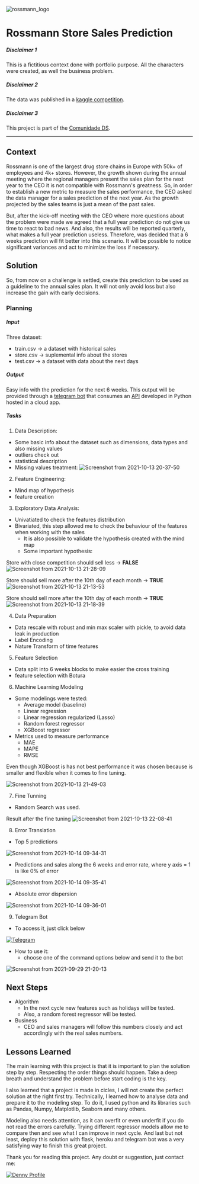 ![rossmann_logo](https://user-images.githubusercontent.com/68928802/137392417-f320ce54-6198-475a-9e15-ec0f3d4b162d.jpg)


# Rossmann Store Sales Prediction

##### Disclaimer 1
This is a fictitious context done with portfolio purpose. All the characters were created, as well the business problem.

##### Disclaimer 2
The data was published in a [kaggle competition](https://www.kaggle.com/c/rossmann-store-sales/overview).

##### Disclaimer 3
This project is part of the [Comunidade DS](https://sejaumdatascientist.com/inscricao-lives-comunidade-ds).

___

## Context

Rossmann is one of the largest drug store chains in Europe with 50k+ of employees and 4k+ stores.
However, the growth shown during the annual meeting where the regional managers present the sales plan for the next year to the CEO it is not compatible with Rossmann's greatness. So, in order to establish a new metric to measure the sales performance, the CEO asked the data manager for a sales prediction of the next year. As the growth projected by the sales teams is just a mean of the past sales.

But, after the kick-off meeting with the CEO where more questions about the problem were made we agreed that a full year prediction do not give us time to react to bad news. And also, the results will be reported quarterly, what makes a full year prediction useless. Therefore, was decided that a 6 weeks prediction will fit better into this scenario. It will be possible to notice significant variances and act to minimize the loss if necessary.

## Solution

So, from now on a challenge is settled, create this prediction to be used as a guideline to the annual sales plan. It will not only avoid loss but also increase the gain with early decisions.

### Planning

##### Input

Three dataset:
- train.csv -> a dataset with historical sales
- store.csv -> suplemental info about the stores
- test.csv  -> a dataset with data about the next days

##### Output

Easy info with the prediction for the next 6 weeks.
This output will be provided through a [telegram bot](https://github.com/daSpinelli/Rossmann-Prediction-API) that consumes an [API](https://github.com/daSpinelli/Rossmann-Prediction-API) developed in Python hosted in a cloud app.

##### Tasks

1. Data Description:
  - Some basic info about the dataset such as dimensions, data types and also missing values
  - outliers check out
  - statistical description
  - Missing values treatment:
![Screenshot from 2021-10-13 20-37-50](https://user-images.githubusercontent.com/68928802/137227124-f107afed-948c-4700-918c-49482940499e.png)

2. Feature Engineering:
  - Mind map of hypothesis
  - feature creation
3. Exploratory Data Analysis:
  - Univatiated to check the features distribution
  - Bivariated, this step allowed me to check the behaviour of the features when working with the sales
    - It is also possible to validate the hypothesis created with the mind map
    - Some important hypothesis:

Store with close competition should sell less -> **FALSE**
![Screenshot from 2021-10-13 21-28-09](https://user-images.githubusercontent.com/68928802/137230723-1d8568a2-df46-43af-a1e8-50b81dcb5a3d.png)

Store should sell more after the 10th day of each month -> **TRUE**      
![Screenshot from 2021-10-13 21-13-53](https://user-images.githubusercontent.com/68928802/137230048-df39c14e-a605-4591-a13d-2caa03fddf8d.png) 

Store should sell more after the 10th day of each month -> **TRUE**      
![Screenshot from 2021-10-13 21-18-39](https://user-images.githubusercontent.com/68928802/137230050-33aeb018-e2b9-4c96-861c-a2b3e4ce4163.png)

4. Data Preparation
  - Data rescale with robust and min max scaler with pickle, to avoid data leak in production
  - Label Encoding
  - Nature Transform of time features

5. Feature Selection
  - Data split into 6 weeks blocks to make easier the cross training
  - feature selection with Botura

6. Machine Learning Modeling
  - Some modelings were tested:
    - Average model (baseline)
    - Linear regression
    - Linear regression regularized (Lasso)
    - Random forest regressor
    - XGBoost regressor
  - Metrics used to measure performance
    - MAE
    - MAPE
    - RMSE

Even though XGBoost is has not best performance it was chosen because is smaller and flexible when it comes to fine tuning.

![Screenshot from 2021-10-13 21-49-03](https://user-images.githubusercontent.com/68928802/137232262-7f3066de-06a0-4996-98a3-656a341f7f33.png)

7. Fine Tunning
  - Random Search was used.

Result after the fine tuning
![Screenshot from 2021-10-13 22-08-41](https://user-images.githubusercontent.com/68928802/137233626-13a8b0b4-9207-4aa0-98f2-82e5ae1b32ee.png)

8. Error Translation

  - Top 5 predictions 

![Screenshot from 2021-10-14 09-34-31](https://user-images.githubusercontent.com/68928802/137318676-be260f4f-161e-4a32-85d7-0ebd68354295.png) 

  - Predictions and sales along the 6 weeks and error rate, where y axis = 1 is like 0% of error 

![Screenshot from 2021-10-14 09-35-41](https://user-images.githubusercontent.com/68928802/137318682-6d58e530-b50b-4049-849e-1fb8b0ec2f28.png)

  - Absolute error dispersion 

![Screenshot from 2021-10-14 09-36-01](https://user-images.githubusercontent.com/68928802/137318685-3c180e88-4b94-4798-9e96-e3762358f5bb.png)


9. Telegram Bot
  - To access it, just click below 

[<img alt="Telegram" src="https://img.shields.io/badge/Telegram-2CA5E0?style=for-the-badge&logo=telegram&logoColor=white"/>](https://t.me/das_rossmann_bot)

  - How to use it:
    - choose one of the command options below and send it to the bot

![Screenshot from 2021-09-29 21-20-13](https://user-images.githubusercontent.com/68928802/137385998-b978c56b-4776-4599-993b-888aa8109a3d.png)


## Next Steps
- Algorithm
  - In the next cycle new features such as holidays will be tested.
  - Also, a random forest regressor will be tested.
- Business
  - CEO and sales managers will follow this numbers closely and act accordingly with the real sales numbers.

## Lessons Learned
The main learning with this project is that it is important to plan the solution step by step. Respecting the order things should happen. Take a deep breath and understand the problem before start coding is the key. 

I also learned that a project is made in cicles, I will not create the perfect solution at the right first try.
Technically, I learned how to analyse data and prepare it to the modeling step. To do it, I used python and its libraries such as Pandas, Numpy, Matplotlib, Seaborn and many others. 

Modeling also needs attention, as it can overfit or even underfit if you do not read the errors carefully. Trying different regressor models allow me to compare then and see what I can improve in next cycle.
And last but not least, deploy this solution with flask, heroku and telegram bot was a very satisfying way to finish this great project.


Thank you for reading this project.
Any doubt or suggestion, just contact me:

[<img alt="Denny Profile" src="https://img.shields.io/badge/-LinkedIn-blue?style=for-the-badge&logo=linkedin"/>](https://linkedin.com/in/dennydaspinelli)
